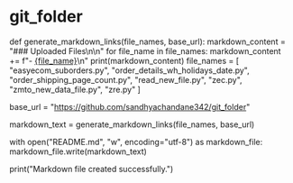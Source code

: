 # git_folder
def generate_markdown_links(file_names, base_url):
    markdown_content = "### Uploaded Files\n\n"
    for file_name in file_names:
        markdown_content += f"- [{file_name}]({base_url}/{file_name})\n"
        print(markdown_content)
file_names = [
    "easyecom_suborders.py",
    "order_details_wh_holidays_date.py",
    "order_shipping_page_count.py",
    "read_new_file.py",
    "zec.py",
    "zmto_new_data_file.py",
    "zre.py"
]

base_url = "https://github.com/sandhyachandane342/git_folder"

markdown_text = generate_markdown_links(file_names, base_url)

with open("README.md", "w", encoding="utf-8") as markdown_file:
    markdown_file.write(markdown_text)

print("Markdown file created successfully.")
